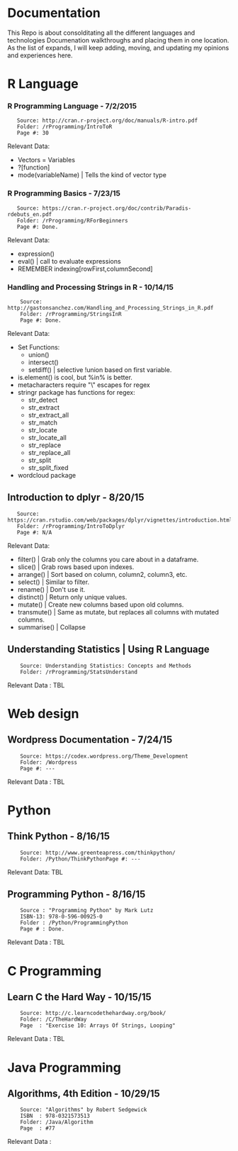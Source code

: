 # Documentation
This Repo is about consolditating all the different languages and technologies Documenation walkthroughs and placing them in one location.
As the list of expands, I will keep adding, moving, and updating my opinions and experiences here.

# R Language 
### R Programming Language - 7/2/2015
       Source: http://cran.r-project.org/doc/manuals/R-intro.pdf
       Folder: /rProgramming/IntroToR
       Page #: 30
Relevant Data: 
* Vectors = Variables
* ?[function]
* mode(variableName)  | Tells the kind of vector type

### R Programming Basics - 7/23/15
       Source: https://cran.r-project.org/doc/contrib/Paradis-rdebuts_en.pdf
       Folder: /rProgramming/RForBeginners
       Page #: Done.
Relevant Data: 
* expression()
* eval()        | call to evaluate expressions
* REMEMBER indexing[rowFirst,columnSecond]

### Handling and Processing Strings in R - 10/14/15
		Source: http://gastonsanchez.com/Handling_and_Processing_Strings_in_R.pdf
		Folder: /rProgramming/StringsInR
		Page #: Done.
Relevant Data:
* Set Functions:
    * union()
	* intersect()
	* setdiff()   | selective !union based on first variable.
* is.element() is cool, but %in% is better.
* metacharacters require "\\" escapes for regex
* stringr package has functions for regex:
	* str_detect
	* str_extract
	* str_extract_all
	* str_match
	* str_locate
	* str_locate_all
	* str_replace
	* str_replace_all
	* str_split
	* str_split_fixed
* wordcloud package

## Introduction to dplyr - 8/20/15
       Source: https://cran.rstudio.com/web/packages/dplyr/vignettes/introduction.html
       Folder: /rProgramming/IntroToDplyr
       Page #: N/A

Relevant Data:
* filter()    | Grab only the columns you care about in a dataframe.
* slice()     | Grab rows based upon indexes.
* arrange()   | Sort based on column, column2, column3, etc.
* select()    | Similar to filter.
* rename()    | Don't use it.
* distinct()  | Return only unique values.
* mutate()    | Create new columns based upon old columns.
* transmute() | Same as mutate, but replaces all columns with mutated columns.
* summarise() | Collapse 

## Understanding Statistics | Using R Language
		Source: Understanding Statistics: Concepts and Methods
		Folder: /rProgramming/StatsUnderstand
Relevant Data : TBL

# Web design

## Wordpress Documentation - 7/24/15
		Source: https://codex.wordpress.org/Theme_Development
		Folder: /Wordpress
		Page #: ---
Relevant Data : TBL

# Python 

## Think Python - 8/16/15
		Source: http://www.greenteapress.com/thinkpython/
		Folder: /Python/ThinkPythonPage #: ---
Relevant Data: TBL

## Programming Python - 8/16/15
		Source : "Programming Python" by Mark Lutz
		ISBN-13: 978-0-596-00925-0
		Folder : /Python/ProgrammingPython
		Page # : Done.
Relevant Data  : TBL

# C Programming

## Learn C the Hard Way - 10/15/15
		Source: http://c.learncodethehardway.org/book/
		Folder: /C/TheHardWay
		Page  : "Exercise 10: Arrays Of Strings, Looping"
Relevant Data : TBL

# Java Programming

## Algorithms, 4th Edition - 10/29/15
		Source: "Algorithms" by Robert Sedgewick
		ISBN  : 978-0321573513
		Folder: /Java/Algorithm
		Page  : #77
Relevant Data :